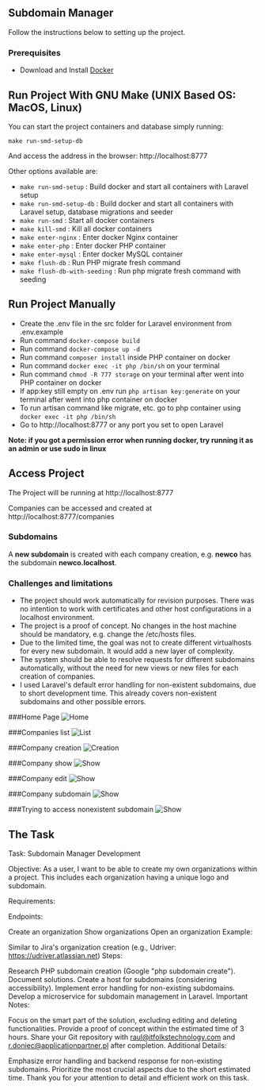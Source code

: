 ## Subdomain Manager

Follow the instructions below to setting up the project.

### Prerequisites

- Download and Install [Docker](https://docs.docker.com/engine/install/)

## Run Project With GNU Make (UNIX Based OS: MacOS, Linux)

You can start the project containers and database simply running: 

<code>make run-smd-setup-db</code>

And access the address in the browser: http://localhost:8777

Other options available are:

- `make run-smd-setup` : Build docker and start all containers with Laravel setup
- `make run-smd-setup-db` : Build docker and start all containers with Laravel setup, database migrations and seeder
- `make run-smd` : Start all docker containers
- `make kill-smd` : Kill all docker containers
- `make enter-nginx` : Enter docker Nginx container
- `make enter-php` : Enter docker PHP container
- `make enter-mysql` : Enter docker MySQL container
- `make flush-db` : Run PHP migrate fresh command
- `make flush-db-with-seeding` : Run php migrate fresh command with seeding

## Run Project Manually

- Create the .env file in the src folder for Laravel environment from .env.example
- Run command ```docker-compose build```
- Run command ```docker-compose up -d```
- Run command ```composer install``` inside PHP container on docker
- Run command ```docker exec -it php /bin/sh``` on your terminal
- Run command ```chmod -R 777 storage``` on your terminal after went into PHP container on docker
- If app:key still empty on .env run ```php artisan key:generate``` on your terminal after went into php container on docker
- To run artisan command like migrate, etc. go to php container using ```docker exec -it php /bin/sh```
- Go to http://localhost:8777 or any port you set to open Laravel

**Note: if you got a permission error when running docker, try running it as an admin or use sudo in linux**

## Access Project

The Project will be running at http://localhost:8777

Companies can be accessed and created at http://localhost:8777/companies

### Subdomains

A **new subdomain** is created with each company creation, e.g. **newco** has the subdomain **newco.localhost**.

### Challenges and limitations

- The project should work automatically for revision purposes. There was no intention to work with certificates and other host configurations in a localhost environment. 
- The project is a proof of concept. No changes in the host machine should be mandatory, e.g. change the /etc/hosts files.
- Due to the limited time, the goal was not to create different virtualhosts for every new subdomain. It would add a new layer of complexity.
- The system should be able to resolve requests for different subdomains automatically, without the need for new views or new files for each creation of companies.
- I used Laravel's default error handling for non-existent subdomains, due to short development time. This already covers non-existent subdomains and other possible errors.

###Home Page
![Home](images/home.png?raw=true "Home")

###Companies list
![List](images/list.png?raw=true "List")

###Company creation
![Creation](images/create.png?raw=true "Create")

###Company show
![Show](images/show.png?raw=true "Show")

###Company edit
![Show](images/edit.png?raw=true "Edit")

###Company subdomain
![Show](images/subdomain.png?raw=true "Edit")

###Trying to access nonexistent subdomain
![Show](images/nonexistent.png?raw=true "Edit")

## The Task

Task: Subdomain Manager Development

Objective:
As a user, I want to be able to create my own organizations within a project. This includes each organization having a unique logo and subdomain.

Requirements:

Endpoints:

Create an organization
Show organizations
Open an organization
Example:

Similar to Jira's organization creation (e.g., Udriver: https://udriver.atlassian.net)
Steps:

Research PHP subdomain creation (Google "php subdomain create").
Document solutions.
Create a host for subdomains (considering accessibility).
Implement error handling for non-existing subdomains.
Develop a microservice for subdomain management in Laravel.
Important Notes:

Focus on the smart part of the solution, excluding editing and deleting functionalities.
Provide a proof of concept within the estimated time of 3 hours.
Share your Git repository with raul@itfolkstechnology.com and r.doniec@applicationpartner.pl after completion.
Additional Details:

Emphasize error handling and backend response for non-existing subdomains.
Prioritize the most crucial aspects due to the short estimated time.
Thank you for your attention to detail and efficient work on this task.
